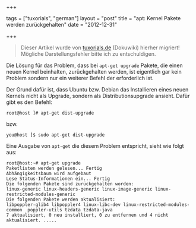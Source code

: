 +++

tags = ["tuxorials", "german"]
layout = "post"
title = "apt: Kernel Pakete werden zurückgehalten"
date = "2012-12-31"

+++

>
> Dieser Artikel wurde von [tuxorials.de](http://tuxorials.de) (Dokuwiki) hierher migriert!
> Mögliche Darstellungsfehler bitte ich zu entschuldigen.
>


Die Lösung für das Problem, dass bei `apt-get upgrade` Pakete, die einen
neuen Kernel beinhalten, zurückgehalten werden, ist eigentlich gar kein
Problem sondern nur ein weiterer Befehl der erforderlich ist.

Der Grund dafür ist, dass Ubuntu bzw. Debian das Installieren eines
neuen Kernels nicht als Upgrade, sondern als Distributionsupgrade
ansieht. Dafür gibt es den Befehl:

```
root@host ]# apt-get dist-upgrade
```

bzw.

```
you@host ]$ sudo apt-get dist-upgrade
```

Eine Ausgabe von `apt-get` die diesem Problem entspricht, sieht wie
folgt aus:

```
root@host:~# apt-get upgrade
Paketlisten werden gelesen... Fertig
Abhängigkeitsbaum wird aufgebaut
Lese Status-Informationen ein... Fertig
Die folgenden Pakete sind zurückgehalten worden:
linux-generic linux-headers-generic linux-image-generic linux-restricted-modules-generic
Die folgenden Pakete werden aktualisiert:
libpoppler-glib4 libpoppler4 linux-libc-dev linux-restricted-modules-common  poppler-utils tzdata tzdata-java
7 aktualisiert, 0 neu installiert, 0 zu entfernen und 4 nicht aktualisiert. .....
```
